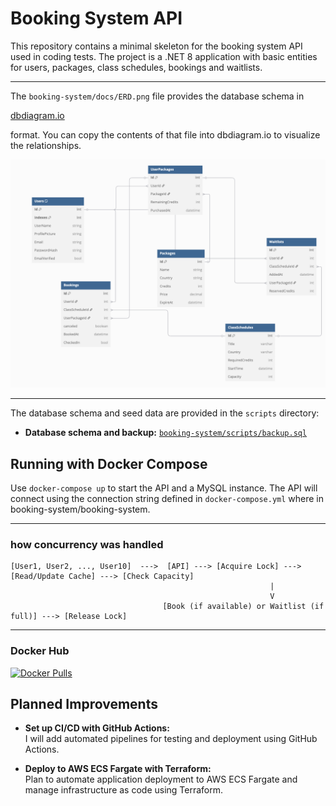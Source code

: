 # Booking System API


This repository contains a minimal skeleton for the booking system API used in coding tests.
The project is a .NET 8 application with basic entities for users, packages, class schedules, bookings and waitlists.


--- 


The `booking-system/docs/ERD.png` file provides the database schema in 

[dbdiagram.io](https://dbdiagram.io/d/booking-system-661a925a03593b6b61e82214)

 format. You can copy the contents of that file into dbdiagram.io to visualize the relationships.


![Booking System ERD](booking-system/docs/ERD.png)




---


  
The database schema and seed data are provided in the `scripts` directory:

- **Database schema and backup:** [`booking-system/scripts/backup.sql`](booking-system/scripts/backup.sql)



## Running with Docker Compose

Use `docker-compose up` to start the API and a MySQL instance. The API will connect using the connection string defined in `docker-compose.yml` where in booking-system/booking-system.


---

### how concurrency was handled


```
[User1, User2, ..., User10]  --->  [API] ---> [Acquire Lock] ---> [Read/Update Cache] ---> [Check Capacity]
                                                          |
                                                          V
                                  [Book (if available) or Waitlist (if full)] ---> [Release Lock]

```



---


### Docker Hub

[![Docker Pulls](https://img.shields.io/docker/pulls/heinwaiyanhtet/booking-system.svg)](https://hub.docker.com/r/heinwaiyanhtet/booking-system)


## Planned Improvements

- **Set up CI/CD with GitHub Actions:**  
  I will add automated pipelines for testing and deployment using GitHub Actions.

- **Deploy to AWS ECS Fargate with Terraform:**  
  Plan to automate application deployment to AWS ECS Fargate and manage infrastructure as code using Terraform.
